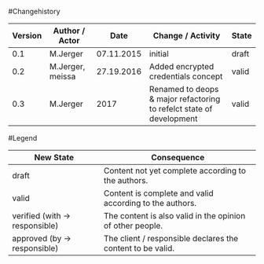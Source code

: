 #Changehistory

|Version		|Author / Actor			|Date				|Change / Activity				|State	|
|-----------|-------------------|-----------|-------------------------|-------|
|0.1				|M.Jerger						|07.11.2015	|initial									|draft	|
|0.2				|M.Jerger, meissa 	|27.19.2016	|Added encrypted credentials concept|valid	|
|0.3				|M.Jerger 					|2017				|Renamed to deops & major refactoring to refelct state of development|valid	|


#Legend

|New State											|Consequence	|
| ----------------------------	| ------------- |
|draft													|Content not yet complete according to the authors.|
|valid													|Content is complete and valid according to the authors.|
|verified (with → responsible)	|The content is also valid in the opinion of other people.|
|approved (by → responsible)		|The client / responsible declares the content to be valid.|
